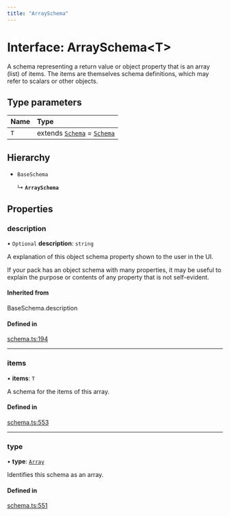 ```yaml
---
title: "ArraySchema"
---
```

# Interface: ArraySchema<T\>

A schema representing a return value or object property that is an array (list) of items.
The items are themselves schema definitions, which may refer to scalars or other objects.

## Type parameters

| Name | Type |
| :------ | :------ |
| `T` | extends [`Schema`](../types/Schema.md) = [`Schema`](../types/Schema.md) |

## Hierarchy

- `BaseSchema`

  ↳ **`ArraySchema`**

## Properties

### description

• `Optional` **description**: `string`

A explanation of this object schema property shown to the user in the UI.

If your pack has an object schema with many properties, it may be useful to
explain the purpose or contents of any property that is not self-evident.

#### Inherited from

BaseSchema.description

#### Defined in

[schema.ts:194](https://github.com/coda/packs-sdk/blob/main/schema.ts#L194)

___

### items

• **items**: `T`

A schema for the items of this array.

#### Defined in

[schema.ts:553](https://github.com/coda/packs-sdk/blob/main/schema.ts#L553)

___

### type

• **type**: [`Array`](../enums/ValueType.md#array)

Identifies this schema as an array.

#### Defined in

[schema.ts:551](https://github.com/coda/packs-sdk/blob/main/schema.ts#L551)
